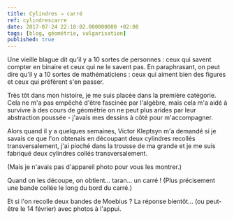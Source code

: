 ```yaml
---
title: Cylindres ⇒ carré
ref: cylindrescarre
date: 2017-07-24 22:10:02.000000000 +02:00
tags: [blog, géométrie, vulgarisation]
published: true
---
```


Une vieille blague dit qu'il y a 10 sortes de personnes : ceux qui savent compter en binaire et ceux qui ne le savent pas. En paraphrasant, on peut dire qu'il y a 10 sortes de mathématiciens : ceux qui aiment bien des figures et ceux qui préfèrent s'en passer.

Très tôt dans mon histoire, je me suis placée dans la première catégorie. Cela ne m'a pas empêché d'être fascinée par l'algèbre, mais cela m'a aidé à survivre à des cours de géométrie on ne peut plus arides par leur abstraction poussée - j'avais mes dessins à côté pour m'accompagner.

Alors quand il y a quelques semaines, Victor Kleptsyn m'a demandé si je savais ce que l'on obtenais en découpant deux cylindres recollés transversalement, j'ai pioché dans la trousse de ma grande et je me suis fabriqué deux cylindres collés transversalement.

(Mais je n'avais pas d'appareil photo pour vous les montrer.)

Quand on les découpe, on obtient... taran... un carré ! (Plus précisement une bande collée le long du bord du carré.)

Et si l'on recolle deux bandes de Moebius ? La réponse bientôt... (ou peut-être le 14 février) avec photos à l'appui.
